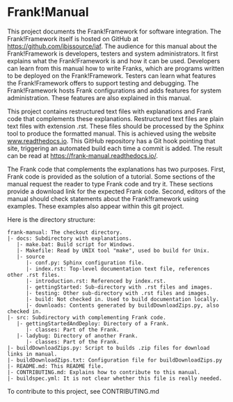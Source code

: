 # Frank!Manual

This project documents the Frank!Framework for software integration. The Frank!Framework itself is hosted on GitHub at https://github.com/ibissource/iaf. The audience for this manual about the Frank!Framework is developers, testers and system administrators. It first explains what the Frank!Framework is and how it can be used. Developers can learn from this manual how to write Franks, which are programs written to be deployed on the Frank!Framework. Testers can learn what features the Frank!Framework offers to support testing and debugging. The Frank!Framework hosts Frank configurations and adds features for system administration. These features are also explained in this manual.

This project contains restructured text files with explanations and Frank code that complements these explanations. Restructured text files are plain text files with extension .rst. These files should be processed by the Sphinx tool to produce the formatted manual. This is achieved using the website www.readthedocs.io. This GitHub repository has a Git hook pointing that site, triggering an automated build each time a commit is added. The result can be read at https://frank-manual.readthedocs.io/.

The Frank code that complements the explanations has two purposes. First, Frank code is provided as the solution of a tutorial. Some sections of the manual request the reader to type Frank code and try it. These sections provide a download link for the expected Frank code. Second, editors of the manual should check statements about the Frank!framework using examples. These examples also appear within this git project.

Here is the directory structure:

    frank-manual: The checkout directory.
    |- docs: Subdirectory with explanations.
       |- make.bat: Build script for Windows.
       |- Makefile: Read by UNIX tool "make", used bo build for Unix.
       |- source
          |- conf.py: Sphinx configuration file.
          |- index.rst: Top-level documentation text file, references other .rst files.
          |- introduction.rst: Referenced by index.rst.
          |- gettingStarted: Sub-directory with .rst files and images.
          |- testing: Other sub-directory with .rst files and images.
          |- build: Not checked in. Used to build documentation locally.
          |- downloads: Contents generated by buildDownloadZips.py, also checked in.
    |- src: Subdirectory with complementing Frank code.
       |- gettingStartedAndDeploy: Directory of a Frank.
          |- classes: Part of the Frank.
       |- ladybug: Directory of another Frank.
          |- classes: Part of the Frank.
    |- buildDownloadZips.py: Script to builds .zip files for download links in manual.
    |- buildDownloadZips.txt: Configuration file for buildDownloadZips.py
    |- README.md: This README file.
    |- CONTRIBUTING.md: Explains how to contribute to this manual.
    |- buildspec.yml: It is not clear whether this file is really needed.

To contribute to this project, see CONTRIBUTING.md
